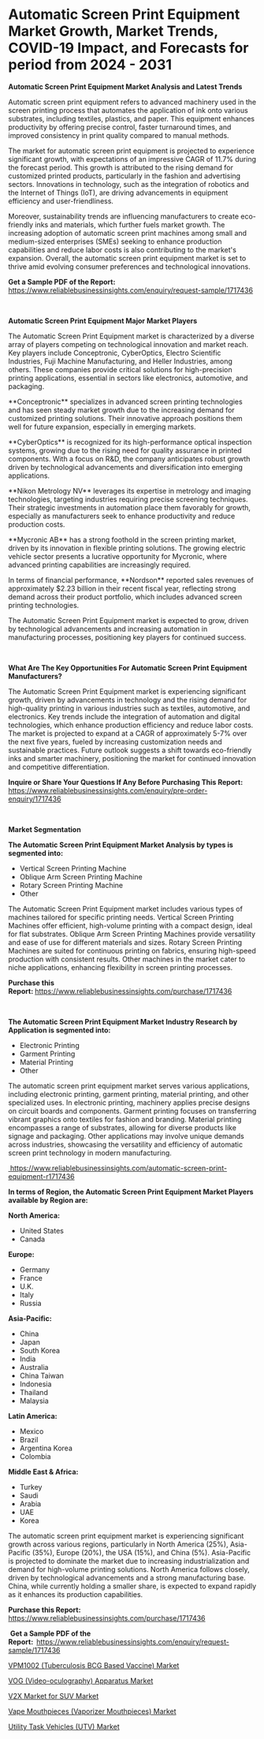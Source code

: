 <p><h1>Automatic Screen Print Equipment Market Growth, Market Trends, COVID-19 Impact, and Forecasts for period from 2024 - 2031</h1></p><p><strong>Automatic Screen Print Equipment Market Analysis and Latest Trends</strong></p>
<p><p>Automatic screen print equipment refers to advanced machinery used in the screen printing process that automates the application of ink onto various substrates, including textiles, plastics, and paper. This equipment enhances productivity by offering precise control, faster turnaround times, and improved consistency in print quality compared to manual methods. </p><p>The market for automatic screen print equipment is projected to experience significant growth, with expectations of an impressive CAGR of 11.7% during the forecast period. This growth is attributed to the rising demand for customized printed products, particularly in the fashion and advertising sectors. Innovations in technology, such as the integration of robotics and the Internet of Things (IoT), are driving advancements in equipment efficiency and user-friendliness. </p><p>Moreover, sustainability trends are influencing manufacturers to create eco-friendly inks and materials, which further fuels market growth. The increasing adoption of automatic screen print machines among small and medium-sized enterprises (SMEs) seeking to enhance production capabilities and reduce labor costs is also contributing to the market's expansion. Overall, the automatic screen print equipment market is set to thrive amid evolving consumer preferences and technological innovations.</p></p>
<p><strong>Get a Sample PDF of the Report:&nbsp;</strong> <a href="https://www.reliablebusinessinsights.com/enquiry/request-sample/1717436?utm_campaign=1563&utm_medium=2&utm_source=Github&utm_content=ia&utm_term=14102024&utm_id=automatic-screen-print-equipment">https://www.reliablebusinessinsights.com/enquiry/request-sample/1717436</a></p>
<p>&nbsp;</p>
<p><strong>Automatic Screen Print Equipment Major Market Players</strong></p>
<p><p>The Automatic Screen Print Equipment market is characterized by a diverse array of players competing on technological innovation and market reach. Key players include Conceptronic, CyberOptics, Electro Scientific Industries, Fuji Machine Manufacturing, and Heller Industries, among others. These companies provide critical solutions for high-precision printing applications, essential in sectors like electronics, automotive, and packaging.</p><p>**Conceptronic** specializes in advanced screen printing technologies and has seen steady market growth due to the increasing demand for customized printing solutions. Their innovative approach positions them well for future expansion, especially in emerging markets.</p><p>**CyberOptics** is recognized for its high-performance optical inspection systems, growing due to the rising need for quality assurance in printed components. With a focus on R&D, the company anticipates robust growth driven by technological advancements and diversification into emerging applications.</p><p>**Nikon Metrology NV** leverages its expertise in metrology and imaging technologies, targeting industries requiring precise screening techniques. Their strategic investments in automation place them favorably for growth, especially as manufacturers seek to enhance productivity and reduce production costs.</p><p>**Mycronic AB** has a strong foothold in the screen printing market, driven by its innovation in flexible printing solutions. The growing electric vehicle sector presents a lucrative opportunity for Mycronic, where advanced printing capabilities are increasingly required.</p><p>In terms of financial performance, **Nordson** reported sales revenues of approximately $2.23 billion in their recent fiscal year, reflecting strong demand across their product portfolio, which includes advanced screen printing technologies. </p><p>The Automatic Screen Print Equipment market is expected to grow, driven by technological advancements and increasing automation in manufacturing processes, positioning key players for continued success.</p></p>
<p>&nbsp;</p>
<p><strong>What Are The Key Opportunities For Automatic Screen Print Equipment Manufacturers?</strong></p>
<p><p>The Automatic Screen Print Equipment market is experiencing significant growth, driven by advancements in technology and the rising demand for high-quality printing in various industries such as textiles, automotive, and electronics. Key trends include the integration of automation and digital technologies, which enhance production efficiency and reduce labor costs. The market is projected to expand at a CAGR of approximately 5-7% over the next five years, fueled by increasing customization needs and sustainable practices. Future outlook suggests a shift towards eco-friendly inks and smarter machinery, positioning the market for continued innovation and competitive differentiation.</p></p>
<p><strong>Inquire or Share Your Questions If Any Before Purchasing This Report:</strong> <a href="https://www.reliablebusinessinsights.com/enquiry/pre-order-enquiry/1717436?utm_campaign=1563&utm_medium=2&utm_source=Github&utm_content=ia&utm_term=14102024&utm_id=automatic-screen-print-equipment">https://www.reliablebusinessinsights.com/enquiry/pre-order-enquiry/1717436</a></p>
<p>&nbsp;</p>
<p><strong>Market Segmentation</strong></p>
<p><strong>The Automatic Screen Print Equipment Market Analysis by types is segmented into:</strong></p>
<p><ul><li>Vertical Screen Printing Machine</li><li>Oblique Arm Screen Printing Machine</li><li>Rotary Screen Printing Machine</li><li>Other</li></ul></p>
<p><p>The Automatic Screen Print Equipment market includes various types of machines tailored for specific printing needs. Vertical Screen Printing Machines offer efficient, high-volume printing with a compact design, ideal for flat substrates. Oblique Arm Screen Printing Machines provide versatility and ease of use for different materials and sizes. Rotary Screen Printing Machines are suited for continuous printing on fabrics, ensuring high-speed production with consistent results. Other machines in the market cater to niche applications, enhancing flexibility in screen printing processes.</p></p>
<p><strong>Purchase this Report:&nbsp;</strong><a href="https://www.reliablebusinessinsights.com/purchase/1717436?utm_campaign=1563&utm_medium=2&utm_source=Github&utm_content=ia&utm_term=14102024&utm_id=automatic-screen-print-equipment">https://www.reliablebusinessinsights.com/purchase/1717436</a></p>
<p>&nbsp;</p>
<p><strong>The Automatic Screen Print Equipment Market Industry Research by Application is segmented into:</strong></p>
<p><ul><li>Electronic Printing</li><li>Garment Printing</li><li>Material Printing</li><li>Other</li></ul></p>
<p><p>The automatic screen print equipment market serves various applications, including electronic printing, garment printing, material printing, and other specialized uses. In electronic printing, machinery applies precise designs on circuit boards and components. Garment printing focuses on transferring vibrant graphics onto textiles for fashion and branding. Material printing encompasses a range of substrates, allowing for diverse products like signage and packaging. Other applications may involve unique demands across industries, showcasing the versatility and efficiency of automatic screen print technology in modern manufacturing.</p></p>
<p><a href="https://www.reliablebusinessinsights.com/automatic-screen-print-equipment-r1717436?utm_campaign=1563&utm_medium=2&utm_source=Github&utm_content=ia&utm_term=14102024&utm_id=automatic-screen-print-equipment">&nbsp;https://www.reliablebusinessinsights.com/automatic-screen-print-equipment-r1717436</a></p>
<p><strong>In terms of Region, the Automatic Screen Print Equipment Market Players available by Region are:</strong></p>
<p>
    <p> <strong> North America: </strong>
        <ul>
            <li>United States</li>
            <li>Canada</li>
        </ul>
        </p> 
    <p> <strong> Europe: </strong>
        <ul>
            <li>Germany</li>
            <li>France</li>
            <li>U.K.</li>
            <li>Italy</li>
            <li>Russia</li>
        </ul>
        </p> 
    <p> <strong> Asia-Pacific: </strong>
        <ul>
            <li>China</li>
            <li>Japan</li>
            <li>South Korea</li>
            <li>India</li>
            <li>Australia</li>
            <li>China Taiwan</li>
            <li>Indonesia</li>
            <li>Thailand</li>
            <li>Malaysia</li>
        </ul>
        </p> 
    <p> <strong> Latin America: </strong>
        <ul>
            <li>Mexico</li>
            <li>Brazil</li>
            <li>Argentina Korea</li>
            <li>Colombia</li>
        </ul>
        </p> 
    <p> <strong> Middle East & Africa: </strong>
        <ul>
            <li>Turkey</li>
            <li>Saudi</li>
            <li>Arabia</li>
            <li>UAE</li>
            <li>Korea</li>
        </ul>
    </p>
    </p>
<p><p>The automatic screen print equipment market is experiencing significant growth across various regions, particularly in North America (25%), Asia-Pacific (35%), Europe (20%), the USA (15%), and China (5%). Asia-Pacific is projected to dominate the market due to increasing industrialization and demand for high-volume printing solutions. North America follows closely, driven by technological advancements and a strong manufacturing base. China, while currently holding a smaller share, is expected to expand rapidly as it enhances its production capabilities.</p></p>
<p><strong>Purchase this Report: </strong><a href="https://www.reliablebusinessinsights.com/purchase/1717436?utm_campaign=1563&utm_medium=2&utm_source=Github&utm_content=ia&utm_term=14102024&utm_id=automatic-screen-print-equipment">https://www.reliablebusinessinsights.com/purchase/1717436</a></p>
<p>&nbsp;<strong>Get a Sample PDF of the Report:&nbsp;&nbsp;</strong><a href="https://www.reliablebusinessinsights.com/enquiry/request-sample/1717436?utm_campaign=1563&utm_medium=2&utm_source=Github&utm_content=ia&utm_term=14102024&utm_id=automatic-screen-print-equipment">https://www.reliablebusinessinsights.com/enquiry/request-sample/1717436</a></p>
<p><strong></strong></p>
<p><p><a href="https://www.linkedin.com/pulse/digital-transformation-vpm1002-tuberculosis-bcg-based-vaccine-1zcff?utm_campaign=1563&utm_medium=2&utm_source=Github&utm_content=ia&utm_term=14102024&utm_id=automatic-screen-print-equipment">VPM1002 (Tuberculosis BCG Based Vaccine) Market</a></p><p><a href="https://www.linkedin.com/pulse/vog-video-oculography-apparatus-market-pulse-51-expansion-blueprint-h0xaf?utm_campaign=1563&utm_medium=2&utm_source=Github&utm_content=ia&utm_term=14102024&utm_id=automatic-screen-print-equipment">VOG (Video-oculography) Apparatus Market</a></p><p><a href="https://www.linkedin.com/pulse/analyzing-global-v2x-market-suv-growth-prospects-future-forecast-qp70e?trk=public_post_embed_feed-article-content&utm_campaign=1563&utm_medium=2&utm_source=Github&utm_content=ia&utm_term=14102024&utm_id=automatic-screen-print-equipment">V2X Market for SUV Market</a></p><p><a href="https://www.linkedin.com/pulse/global-vape-mouthpieces-vaporizer-market-trends-forecasts-strategic-jatoe?trk=public_post_embed_feed-article-content&utm_campaign=1563&utm_medium=2&utm_source=Github&utm_content=ia&utm_term=14102024&utm_id=automatic-screen-print-equipment">Vape Mouthpieces (Vaporizer Mouthpieces) Market</a></p><p><a href="https://www.linkedin.com/pulse/decoding-utility-task-vehicles-utv-industry-dynamics-strategic-sjbme?trk=public_post_embed_feed-article-content&utm_campaign=1563&utm_medium=2&utm_source=Github&utm_content=ia&utm_term=14102024&utm_id=automatic-screen-print-equipment">Utility Task Vehicles (UTV) Market</a></p></p>